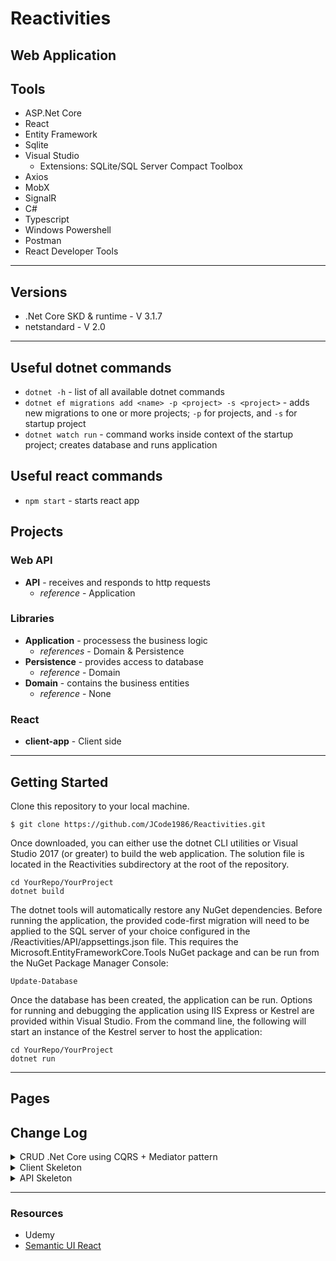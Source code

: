# Reactivities

## Web Application

## Tools
* ASP.Net Core
* React
* Entity Framework
* Sqlite
* Visual Studio
  * Extensions: SQLite/SQL Server Compact Toolbox
* Axios 
* MobX
* SignalR
* C#
* Typescript
* Windows Powershell
* Postman
* React Developer Tools
---

## Versions
* .Net Core SKD & runtime - V 3.1.7
* netstandard - V 2.0
---
## Useful dotnet commands
* `dotnet -h` - list of all available dotnet commands 
* `dotnet ef migrations add <name> -p <project> -s <project>` - adds new migrations to one or more projects; `-p` for projects, and `-s` for startup project
* `dotnet watch run` - command works inside context of the startup project; creates database and runs application

## Useful react commands
 * `npm start` - starts react app
## Projects

### Web API
* **API** - receives and responds to http requests
  * *reference* - Application

### Libraries
* **Application** - processess the business logic
  * *references* - Domain & Persistence
* **Persistence** - provides access to database
  * *reference* - Domain
* **Domain** - contains the business entities
  * *reference* - None

### React
* **client-app** - Client side
---

## Getting Started

Clone this repository to your local machine.

```
$ git clone https://github.com/JCode1986/Reactivities.git
```
Once downloaded, you can either use the dotnet CLI utilities or Visual Studio 2017 (or greater) to build the web application. The solution file is located in the Reactivities subdirectory at the root of the repository.
```
cd YourRepo/YourProject
dotnet build
```
The dotnet tools will automatically restore any NuGet dependencies. Before running the application, the provided code-first migration will need to be applied to the SQL server of your choice configured in the /Reactivities/API/appsettings.json file. This requires the Microsoft.EntityFrameworkCore.Tools NuGet package and can be run from the NuGet Package Manager Console:
```
Update-Database
```
Once the database has been created, the application can be run. Options for running and debugging the application using IIS Express or Kestrel are provided within Visual Studio. From the command line, the following will start an instance of the Kestrel server to host the application:
```
cd YourRepo/YourProject
dotnet run
```
---
## Pages


## Change Log

<details>
<summary>CRUD .Net Core using CQRS + Mediator pattern</summary>

* 0000: 08/24/2020 *`Activity.cs` added in Domain project, added Activity Entity, and successfully migrated*

</details>

<details>
<summary>Client Skeleton</summary>

* 2107: 08/23/2020 *Installed semantic ui react*
* 2041: 08/23/2020 *Installed axios; added CORS in `startup.cs`; Client side successfully fetches data from API*
* 1307: 08/23/2020 *React set up complete*

</details>

<details>
<summary>API Skeleton</summary>

* 0203: 08/23/2020 *Succesfully queried from database utilizing postman*
* 2302: 08/22/2020 *Upgraded EF Core Tools Version from 3.1.2 to 3.1.7, and succesfully seeded data*
* 2128: 08/22/2020 *Database created; SQLite/SQL Server Compact Toolbox extension installed to view database*
* 2034: 08/22/2020 *Initial migration success*
* 1837: 08/22/2020 *Local host routes operable, and getting back data*
* 1421: 08/22/2020 *Created projects (API, Application, Persistence, and Domain); projects added to sln.file, and references added*

</details>

---
### Resources
* Udemy
* [Semantic UI React](https://react.semantic-ui.com/)
